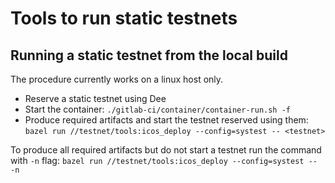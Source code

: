 # Tools to run static testnets

## Running a static testnet from the local build

The procedure currently works on a linux host only.

* Reserve a static testnet using Dee
* Start the container: `./gitlab-ci/container/container-run.sh -f`
* Produce required artifacts and start the testnet reserved using them: `bazel run //testnet/tools:icos_deploy --config=systest -- <testnet>`

To produce all required artifacts but do not start a testnet run the command with `-n` flag: `bazel run //testnet/tools:icos_deploy --config=systest -- -n`
